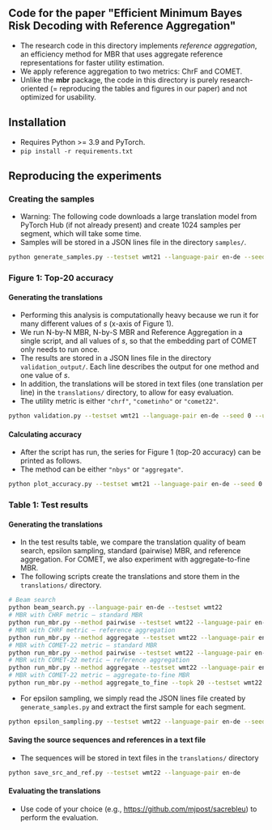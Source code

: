 ## Code for the paper "Efficient Minimum Bayes Risk Decoding with Reference Aggregation"

- The research code in this directory implements _reference aggregation_, an efficiency method for MBR that uses aggregate reference representations for faster utility estimation.
- We apply reference aggregation to two metrics: ChrF and COMET.
- Unlike the **mbr** package, the code in this directory is purely research-oriented (= reproducing the tables and figures in our paper) and not optimized for usability.

## Installation
- Requires Python >= 3.9 and PyTorch.
- `pip install -r requirements.txt`

## Reproducing the experiments

### Creating the samples
- Warning: The following code downloads a large translation model from PyTorch Hub (if not already present) and create 1024 samples per segment, which will take some time.
- Samples will be stored in a JSON lines file in the directory `samples/`.
```bash
python generate_samples.py --testset wmt21 --language-pair en-de --seed 0
``` 

### Figure 1: Top-20 accuracy
#### Generating the translations
- Performing this analysis is computationally heavy because we run it for many different values of _s_ (x-axis of Figure 1).
- We run N-by-N MBR, N-by-S MBR and Reference Aggregation in a single script, and all values of _s_, so that the embedding part of COMET only needs to run once.
- The results are stored in a JSON lines file in the directory `validation_output/`. Each line describes the output for one method and one value of _s_.
- In addition, the translations will be stored in text files (one translation per line) in the `translations/` directory, to allow for easy evaluation.
- The utility metric is either `"chrf"`, `"cometinho"` or `"comet22"`.
```bash
python validation.py --testset wmt21 --language-pair en-de --seed 0 --utility comet22 --topk 20
```
#### Calculating accuracy
- After the script has run, the series for Figure 1 (top-20 accuracy) can be printed as follows.
- The method can be either `"nbys"` or `"aggregate"`.
```bash
python plot_accuracy.py --testset wmt21 --language-pair en-de --seed 0 --utility comet22 --topk 20 --method aggregate
```

### Table 1: Test results

#### Generating the translations
- In the test results table, we compare the translation quality of beam search, epsilon sampling, standard (pairwise) MBR, and reference aggregation. For COMET, we also experiment with aggregate-to-fine MBR.
- The following scripts create the translations and store them in the `translations/` directory.
```bash
# Beam search
python beam_search.py --language-pair en-de --testset wmt22
# MBR with CHRF metric – standard MBR
python run_mbr.py --method pairwise --testset wmt22 --language-pair en-de --seed 0 --utility chrf
# MBR with CHRF metric – reference aggregation
python run_mbr.py --method aggregate --testset wmt22 --language-pair en-de --seed 0 --utility chrf
# MBR with COMET-22 metric – standard MBR
python run_mbr.py --method pairwise --testset wmt22 --language-pair en-de --seed 0 --utility comet22
# MBR with COMET-22 metric – reference aggregation
python run_mbr.py --method aggregate --testset wmt22 --language-pair en-de --seed 0 --utility comet22
# MBR with COMET-22 metric – aggregate-to-fine MBR
python run_mbr.py --method aggregate_to_fine --topk 20 --testset wmt22 --language-pair en-de --seed 0 --utility comet22
```
- For epsilon sampling, we simply read the JSON lines file created by `generate_samples.py` and extract the first sample for each segment.
```bash
python epsilon_sampling.py --testset wmt22 --language-pair en-de --seed 0
```

#### Saving the source sequences and references in a text file
- The sequences will be stored in text files in the `translations/` directory
```bash
python save_src_and_ref.py --testset wmt22 --language-pair en-de
```

#### Evaluating the translations
- Use code of your choice (e.g., https://github.com/mjpost/sacrebleu) to perform the evaluation.
